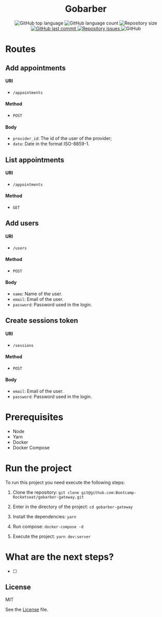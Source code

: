 <h1 align="center">
    Gobarber
</h1>

<p align="center">
  <img alt="GitHub top language" src="https://img.shields.io/github/languages/top/Bootcamp-Rocketseat/gobarber-gateway.svg">

  <img alt="GitHub language count" src="https://img.shields.io/github/languages/count/Bootcamp-Rocketseat/gobarber-gateway.svg">

  <img alt="Repository size" src="https://img.shields.io/github/repo-size/Bootcamp-Rocketseat/gobarber-gateway.svg">

  <a href="https://github.com/Bootcamp-Rocketseat/gobarber-gateway/commits/master">
    <img alt="GitHub last commit" src="https://img.shields.io/github/last-commit/Bootcamp-Rocketseat/gobarber-gateway.svg">
  </a>

  <a href="https://github.com/Bootcamp-Rocketseat/gobarber-gateway/issues">
    <img alt="Repository issues" src="https://img.shields.io/github/issues/Bootcamp-Rocketseat/gobarber-gateway.svg">
  </a>

  <img alt="GitHub" src="https://img.shields.io/github/license/Bootcamp-Rocketseat/gobarber-gateway.svg">
</p>

# Routes

## Add appointments

#### URI

- `/appointments`

#### Method

- `POST`

#### Body

- `provider_id`: The id of the user of the provider;
- `date`: Date in the format ISO-8859-1.

## List appointments

#### URI

- `/appointments`

#### Method

- `GET`

## Add users

#### URI

- `/users`

#### Method

- `POST`

#### Body

- `name`: Name of the user.
- `email`: Email of the user.
- `password`: Password used in the login.

## Create sessions token

#### URI

- `/sessions`

#### Method

- `POST`

#### Body

- `email`: Email of the user.
- `password`: Password used in the login.

# Prerequisites

- Node
- Yarn
- Docker
- Docker Compose

# Run the project

To run this project you need execute the following steps:

1. Clone the repository: `git clone git@github.com:Bootcamp-Rocketseat/gobarber-gateway.git`

2. Enter in the directory of the project: `cd gobarber-gateway`

3. Install the dependencies: `yarn`

4. Run compose: `docker-compose -d`

5. Execute the project: `yarn dev:server`

# What are the next steps?

- [ ]

## License

MIT

See the [License](LICENSE.md) file.
